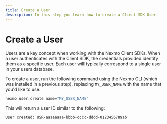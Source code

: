 ```yaml
---
title: Create a User
description: In this step you learn how to create a Client SDK User.
---
```


# Create a User

Users are a key concept when working with the Nexmo Client SDKs. When a user authenticates with the Client SDK, the credentials provided identify them as a specific user. Each user will typically correspond to a single user in your users database.

To create a user, run the following command using the Nexmo CLI (which was installed in a previous step), replacing `MY_USER_NAME` with the name that you'd like to use.

```bash
nexmo user:create name="MY_USER_NAME"
```

This will return a user ID similar to the following:

```bash
User created: USR-aaaaaaaa-bbbb-cccc-dddd-0123456789ab
```
